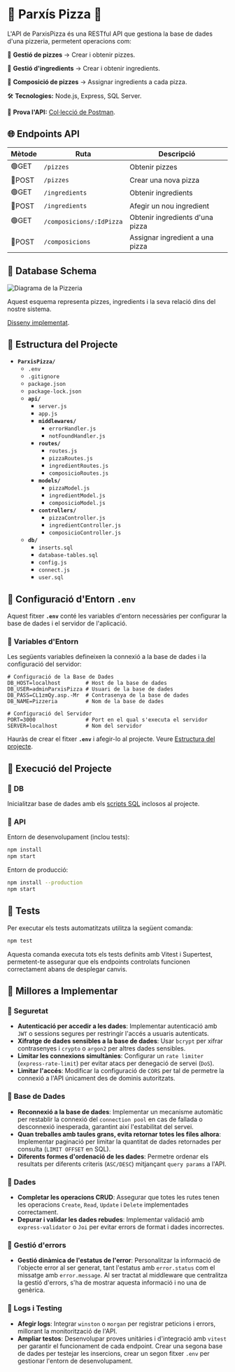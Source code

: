 # 🎲 Parxís Pizza 🍕

L'API de ParxisPizza és una RESTful API que gestiona la base de dades d'una pizzeria, permetent operacions com:

🔹 **Gestió de pizzes** → Crear i obtenir pizzes.

🔹 **Gestió d'ingredients** → Crear i obtenir ingredients.

🔹 **Composició de pizzes** → Assignar ingredients a cada pizza.

🛠️ **Tecnologies:** Node.js, Express, SQL Server.

🔗 **Prova l'API:** [Col·lecció de Postman](https://github.com/xbaubes/ParxisPizza/blob/main/ParxisPizza.postman_collection.json).


## 🌐 Endpoints API

| **Mètode** | **Ruta**                | **Descripció**                   |
|------------|-------------------------|----------------------------------|
| 🟢GET     | `/pizzes`               | Obtenir pizzes                   |
| 🔴POST    | `/pizzes`               | Crear una nova pizza             |
| 🟢GET     | `/ingredients`          | Obtenir ingredients              |
| 🔴POST    | `/ingredients`          | Afegir un nou ingredient         |
| 🟢GET     | `/composicions/:IdPizza`| Obtenir ingredients d'una pizza  |
| 🔴POST    | `/composicions`         | Assignar ingredient a una pizza  |


## 💾 Database Schema

![Diagrama de la Pizzeria](https://github.com/xbaubes/BasesDeDades/wiki/SentenciesSQL/pizzeria.png)

Aquest esquema representa pizzes, ingredients i la seva relació dins del nostre sistema.

[Disseny implementat](https://github.com/xbaubes/BasesDeDades/wiki/Disseny-de-Bases-de-Dades).

## 📂 Estructura del Projecte

- **`ParxisPizza/`**
  - `.env`
  - `.gitignore`
  - `package.json`
  - `package-lock.json`
  - **`api/`**
    - `server.js`
    - `app.js`
    - **`middlewares/`**
      - `errorHandler.js`
      - `notFoundHandler.js`
    - **`routes/`**
      - `routes.js`
      - `pizzaRoutes.js`
      - `ingredientRoutes.js`
      - `composicioRoutes.js`
    - **`models/`**
      - `pizzaModel.js`
      - `ingredientModel.js`
      - `composicioModel.js`
    - **`controllers/`**
      - `pizzaController.js`
      - `ingredientController.js`
      - `composicioController.js`
  - **`db/`**
    - `inserts.sql`
    - `database-tables.sql`
    - `config.js`
    - `connect.js`
    - `user.sql`


## 🔐 Configuració d'Entorn `.env`

Aquest fitxer **`.env`** conté les variables d'entorn necessàries per configurar la base de dades i el servidor de l'aplicació.

### 📌 **Variables d'Entorn**
Les següents variables defineixen la connexió a la base de dades i la configuració del servidor:

```env
# Configuració de la Base de Dades
DB_HOST=localhost        # Host de la base de dades
DB_USER=adminParxisPizza # Usuari de la base de dades
DB_PASS=CL1zmQy.asp.-Mr  # Contrasenya de la base de dades
DB_NAME=Pizzeria         # Nom de la base de dades

# Configuració del Servidor
PORT=3000                # Port en el qual s'executa el servidor
SERVER=localhost         # Nom del servidor
```
Hauràs de crear el fitxer **`.env`** i afegir-lo al projecte. Veure [Estructura del projecte](#-estructura-del-projecte).


## 🚀 Execució del Projecte

### 📌 **DB**
Inicialitzar base de dades amb els [scripts SQL](https://github.com/xbaubes/ParxisPizza/tree/main/db) inclosos al projecte.
### 📌 **API**
Entorn de desenvolupament (inclou tests):
```sh
npm install
npm start
```
Entorn de producció:
```sh
npm install --production
npm start
```

## 🚧 Tests

Per executar els tests automatitzats utilitza la següent comanda:
```sh
npm test
```
Aquesta comanda executa tots els tests definits amb Vitest i Supertest, permetent-te assegurar que els endpoints controlats funcionen correctament abans de desplegar canvis.

## 🔧 Millores a Implementar

### 📌 **Seguretat**
- **Autenticació per accedir a les dades**: Implementar autenticació amb `JWT` o sessions segures per restringir l'accés a usuaris autenticats.
- **Xifratge de dades sensibles a la base de dades**: Usar `bcrypt` per xifrar contrasenyes i `crypto` o `argon2` per altres dades sensibles.
- **Limitar les connexions simultànies**: Configurar un `rate limiter` (`express-rate-limit`) per evitar atacs per denegació de servei (`DoS`).
- **Limitar l'accés**: Modificar la configuració de `CORS` per tal de permetre la connexió a l'API únicament des de dominis autoritzats.

### 📌 **Base de Dades**
- **Reconnexió a la base de dades**: Implementar un mecanisme automàtic per restablir la connexió del `connection pool` en cas de fallada o desconnexió inesperada, garantint així l'estabilitat del servei.
- **Quan treballes amb taules grans, evita retornar totes les files alhora**: Implementar paginació per limitar la quantitat de dades retornades per consulta (`LIMIT OFFSET` en SQL).
- **Diferents formes d'ordenació de les dades**: Permetre ordenar els resultats per diferents criteris (`ASC/DESC`) mitjançant `query params` a l'API.

### 📌 **Dades**
- **Completar les operacions CRUD**: Assegurar que totes les rutes tenen les operacions `Create`, `Read`, `Update` i `Delete` implementades correctament.
- **Depurar i validar les dades rebudes**: Implementar validació amb `express-validator` o `Joi` per evitar errors de format i dades incorrectes.

### 📌 **Gestió d'errors**
- **Gestió dinàmica de l'estatus de l'error**: Personalitzar la informació de l'objecte error al ser generat, tant l'estatus amb `error.status` com el missatge amb `error.message`. Al ser tractat al middleware que centralitza la gestió d'errors, s'ha de mostrar aquesta informació i no una de genèrica.

### 📌 **Logs i Testing**
- **Afegir logs**: Integrar `winston` o `morgan` per registrar peticions i errors, millorant la monitorització de l'API.
- **Ampliar testos**: Desenvolupar proves unitàries i d'integració amb `vitest` per garantir el funcionament de cada endpoint. Crear una segona base de dades per testejar les insercions, crear un segon fitxer `.env` per gestionar l'entorn de desenvolupament.
